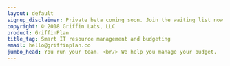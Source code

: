 ```yaml
---
layout: default
signup_disclaimer: Private beta coming soon. Join the waiting list now.
copyright: © 2018 Griffin Labs, LLC
product: GriffinPlan
title_tag: Smart IT resource management and budgeting
email: hello@griffinplan.co
jumbo_head: You run your team. <br/> We help you manage your budget.
---
```

